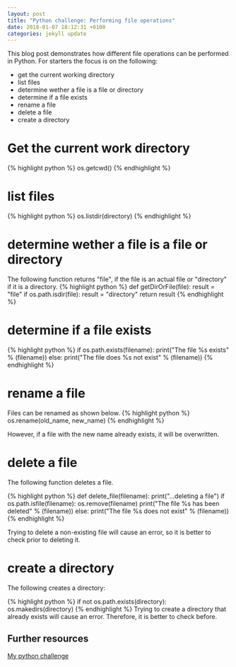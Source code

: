```yaml
---
layout: post
title: "Python challenge: Performing file operations"
date: 2018-01-07 18:12:31 +0100
categories: jekyll update
---
```


This blog post demonstrates how different file operations can be performed in Python. For starters the focus is on the following:

* get the current working directory
* list files
* determine wether a file is a file or directory
* determine if a file exists
* rename a file
* delete a file
* create a directory

# Get the current work directory
{% highlight python %}
os.getcwd()
{% endhighlight %}

# list files
{% highlight python %}
os.listdir(directory)
{% endhighlight %}

# determine wether a file is a file or directory
The following function returns "file", if the file is an actual file or "directory" if it is a directory.
{% highlight python %}
def getDirOrFile(file):
  result = "file"
  if os.path.isdir(file):
    result = "directory"
  return result
{% endhighlight %}

# determine if a file exists
{% highlight python %}
if os.path.exists(filename):
  print("The file %s exists" % (filename))
else:
  print("The file does %s not exist" % (filename))
{% endhighlight %}

# rename a file
Files can be renamed  as shown below. 
{% highlight python %}
os.rename(old_name, new_name)
{% endhighlight %}

However, if a file with the new name already exists, it will be overwritten.

# delete a file
The following function deletes a file.

{% highlight python %}
def delete_file(filename):
  print("...deleting a file")
  if os.path.isfile(filename):
    os.remove(filename)
    print("The file %s has been deleted" % (filename))
  else:
    print("The file %s does not exist" % (filename))
{% endhighlight %}

Trying to delete a non-existing file will cause an error, so it is better to check prior to deleting it.

# create a directory
The following creates a directory:

{% highlight python %}
 if not os.path.exists(directory):
    os.makedirs(directory)
{% endhighlight %}
Trying to create a directory that already exists will cause an error. Therefore, it is better to check before.

## Further resources
[My python challenge](https://mbaeumer.github.io/jekyll/update/2017/05/30/python-challenge-intro.html)<br/>

